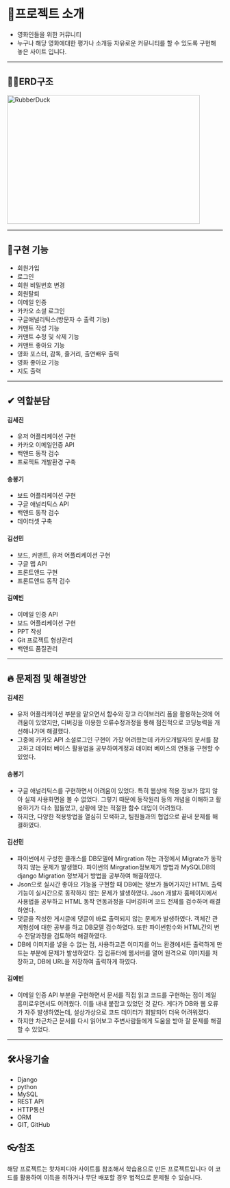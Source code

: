 <!-- # movie
## movie
### movie
movie**movie**movie

- 점으로나올려나
-----------------------------
![](https://steemit.com/images/favicons/apple-touch-icon-57x57.png) 이러고 쓰면?

[이거링크](https://github.com/kyeahi/movie/blob/master/board/forms.py)
 -->



<!-- https://file.mk.co.kr/meet/neds/2021/06/image_readtop_2021_535745_16226846584668330.jpg -->




# 👶프로젝트 소개
- 영화인들을 위한 커뮤니티
- 누구나 해당 영화에대한 평가나 소개등 자유로운 커뮤니티를 할 수 있도록 구현해 놓은 사이트 입니다. 

-------------------------------
## 🤦‍♀️ERD구조
<img src="http://222.100.67.12/Python/img/ERD최종.png" width="450px" height="300px" title="px(픽셀) 크기 설정" alt="RubberDuck"></img><br/>

-------------------------------


## 🥨구현 기능
- 회원가입
- 로그인
- 회원 비밀번호 변경
- 회원탈퇴
- 이메일 인증
- 카카오 소셜 로그인
- 구글애널리틱스(방문자 수 출력 기능)
- 커맨트 작성 기능
- 커맨트 수정 및 삭제 기능
- 커맨트 좋아요 기능
- 영화 포스터, 감독, 줄거리, 출연배우 출력
- 영화 좋아요 기능
- 지도 출력


----------------------------------

## ✔ 역할분담


#### 김세진
- 유저 어플리케이션 구현
- 카카오 이메일인증 API
- 백앤드 동작 검수
- 프로젝트 개발환경 구축


#### 송봉기
- 보드 어플리케이션
   구현
- 구글 애널리틱스 API
- 백앤드 동작 검수
- 데이터셋 구축



#### 김선민
- 보드, 커맨트, 유저
  어플리케이션 구현
- 구글 맵 API
- 프론트앤드 구현
- 프론트앤드 동작 검수




#### 김예빈
- 이메일 인증 API
- 보드 어플리케이션 구현
- PPT 작성
- Git 프로젝트 형상관리 
- 백앤드 품질관리



----------------------------------

## 🔥 문제점 및 해결방안


#### 김세진
- 유저 어플리케이션 부분을 맡으면서 함수와 장고 라이브러리 폼을 활용하는것에 어려움이 있었지만, 디버깅을 이용한 오류수정과정을 통해 점진적으로 코딩능력을 개선해나가며 해결했다.
- 그중에 카카오 API 소셜로그인 구현이 가장 어려웠는데 카카오개발자의 문서를 참고하고 데이터 베이스 활용법을 공부하여계정과 데이터 베이스의 연동을 구현할 수 있었다.

#### 송봉기
- 구글 애널리틱스를 구현하면서 어려움이 있었다. 특히 웹상에 적용 정보가 많지 않아 실제 사용화면을 볼 수 없었다. 그렇기 때문에 동작원리 등의 개념을 이해하고 활용하기가 다소  힘들었고, 상황에 맞는 적절한 함수 대입이 어려웠다. 
- 하지만, 다양한 적용방법을 열심히 모색하고, 팀원들과의 협업으로 끝내 문제를 해결하였다.

#### 김선민
- 파이썬에서 구성한 클래스를 DB모델에 Mirgration 하는 과정에서 Migrate가 동작하지 않는 문제가 발생했다. 파이썬의 Mirgration정보제거 방법과 MySQLDB의 django Migration 정보제거 방법을 공부하여 해결하였다.
- Json으로 실시간 좋아요 기능을 구현할 때 DB에는 정보가 들어가지만 HTML 출력기능이 실시간으로 동작하지 않는 문제가 발생하였다. Json 개발자 홈페이지에서 사용법을 공부하고 HTML 동작 연동과정을 디버깅하며 코드 전체를 검수하며 해결하였다.
- 댓글을 작성한 게시글에 댓글이 바로 출력되지 않는 문제가 발생하였다. 객체간 관계형성에 대한 공부를 하고 DB모델 검수하였다. 또한 파이썬함수와 HTML간의 변수 전달과정을 검토하여 해결하였다.
- DB에 이미지를 넣을 수 없는 점, 사용하고픈 이미지를 어느 환경에서든 출력하게 만드는 부분에 문제가 발생하였다. 집 컴퓨터에 웹서버를 열어 원격으로 이미지를 저장하고, DB에 URL을 저장하여 출력하게 하였다.

#### 김예빈
- 이메일 인증 API 부분을 구현하면서 문서를 직접 읽고 코드를 구현하는 점이 제일 흥미로우면서도 어려웠다. 이틀 내내 붙잡고 있었던 것 같다. 게다가 DB와 웹 오류가 자주 발생하였는데, 설상가상으로 코드 데이터가 휘발되어 더욱 어려워졌다.
- 하지만 차근차근 문서를 다시 읽어보고 주변사람들에게 도움을 받아 잘 문제를 해결할 수 있었다.

----------------------------------

## 🛠사용기술
- Django
- python
- MySQL
- REST API
- HTTP통신
- ORM
- GIT, GitHub





## 👓참조
해당 프로젝트는 왓차피디아 사이트를 참조해서 학습용으로 만든 프로젝트입니다
이 코드를 활용하여 이득을 취하거나 무단 배포할 경우 법적으로 문제될 수 있습니다.
